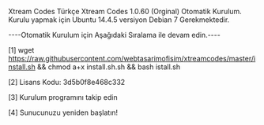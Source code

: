 Xtream Codes Türkçe
Xtream Codes 1.0.60 (Orginal) Otomatik Kurulum. Kurulu yapmak için Ubuntu 14.4.5 versiyon Debian 7 Gerekmektedir.

----Otomatik Kurulum için Aşağıdaki Sıralama ile devam edin.----

[1] wget https://raw.githubusercontent.com/webtasarimofisim/xtreamcodes/master/install.sh && chmod a+x install.sh.sh && bash istall.sh

[2] Lisans Kodu: 3d5b0f8e468c332

[3] Kurulum programını takip edin

[4] Sunucunuzu yeniden başlatın!
